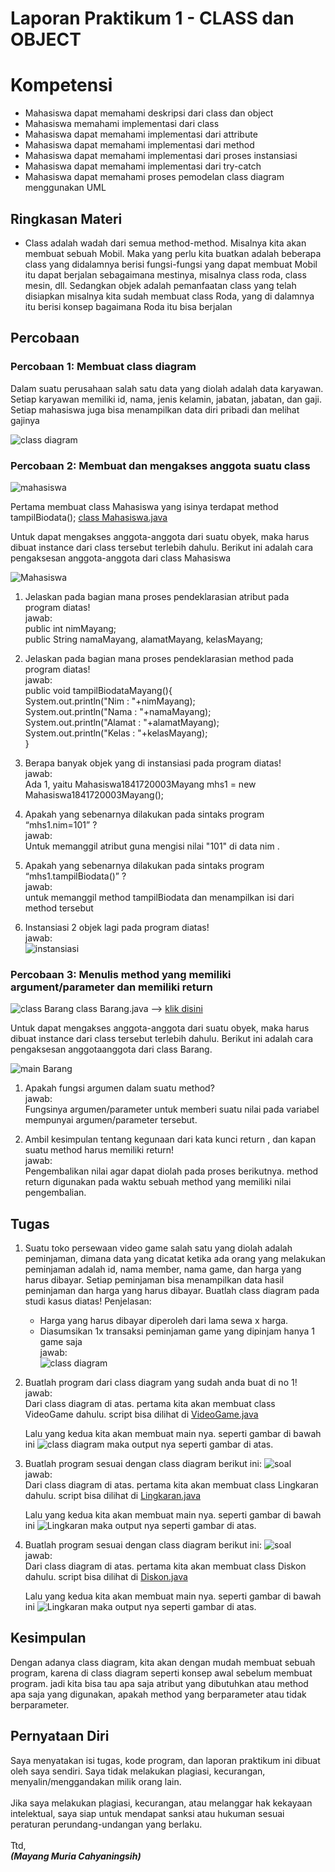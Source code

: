 # Laporan Praktikum 1 - CLASS dan OBJECT
# Kompetensi <br>
- Mahasiswa dapat memahami deskripsi dari class dan object
- Mahasiswa memahami implementasi dari class
- Mahasiswa dapat memahami implementasi dari attribute
- Mahasiswa dapat memahami implementasi dari method
- Mahasiswa dapat memahami implementasi dari proses instansiasi
- Mahasiswa dapat memahami implementasi dari try-catch
- Mahasiswa dapat memahami proses pemodelan class diagram menggunakan UML

## Ringkasan Materi
- Class adalah wadah dari semua method-method. Misalnya kita akan membuat sebuah Mobil. Maka yang perlu kita buatkan adalah beberapa class yang didalamnya berisi fungsi-fungsi yang dapat membuat Mobil itu dapat berjalan sebagaimana mestinya, misalnya class roda, class mesin, dll. Sedangkan objek adalah pemanfaatan class yang telah disiapkan misalnya kita sudah membuat class Roda, yang di dalamnya itu berisi konsep bagaimana Roda itu bisa berjalan

## <b>Percobaan</b><br>

### Percobaan 1: Membuat class diagram
Dalam suatu perusahaan salah satu data yang diolah adalah data karyawan. Setiap
karyawan memiliki id, nama, jenis kelamin, jabatan, jabatan, dan gaji. Setiap mahasiswa
juga bisa menampilkan data diri pribadi dan melihat gajinya

![class diagram](https://github.com/mayyngm/laporan-praktikum-pbo-2019/blob/master/docs/2_Class_dan_Object/img/img/karyawan.png)

### Percobaan 2: Membuat dan mengakses anggota suatu class

![mahasiswa](img/mahasiswa.PNG)

Pertama membuat class Mahasiswa yang isinya terdapat method tampilBiodata(); [class Mahasiswa.java](https://github.com/mayyngm/laporan-praktikum-pbo-2019/blob/master/src/2_Class_dan_Object/Mahasiswa1841720003Mayang.java)

Untuk dapat mengakses anggota-anggota dari suatu obyek, maka harus dibuat instance
dari class tersebut terlebih dahulu. Berikut ini adalah cara pengaksesan anggota-anggota dari class Mahasiswa

![Mahasiswa](img/mainMahasiswa.PNG)
1. Jelaskan pada bagian mana proses pendeklarasian atribut pada program diatas!<br>
    jawab:<br>
    public int nimMayang;<br>
    public String namaMayang, alamatMayang, kelasMayang;

2. Jelaskan pada bagian mana proses pendeklarasian method pada program diatas!<br>
    jawab:<br>
    public void tampilBiodataMayang(){<br>
        System.out.println("Nim     : "+nimMayang);<br>
        System.out.println("Nama    : "+namaMayang);<br>
        System.out.println("Alamat  : "+alamatMayang);<br>
        System.out.println("Kelas   : "+kelasMayang);<br>
    }

3. Berapa banyak objek yang di instansiasi pada program diatas!<br>
    jawab:<br>
    Ada 1, yaitu Mahasiswa1841720003Mayang mhs1 = new Mahasiswa1841720003Mayang();

4. Apakah yang sebenarnya dilakukan pada sintaks program “mhs1.nim=101” ?<br>
    jawab:<br>
    Untuk memanggil atribut guna mengisi nilai "101" di data nim .

5. Apakah yang sebenarnya dilakukan pada sintaks program “mhs1.tampilBiodata()” ?<br>
    jawab:<br>
    untuk memanggil method tampilBiodata dan menampilkan isi dari method tersebut

6.  Instansiasi 2 objek lagi pada program diatas!<br>
    jawab:<br>
    ![instansiasi](img/instance.PNG)

### Percobaan 3: Menulis method yang memiliki argument/parameter dan memiliki return
![class Barang](img/classBarang.PNG)
class Barang.java --> [klik disini](https://github.com/mayyngm/laporan-praktikum-pbo-2019/blob/master/src/2_Class_dan_Object/Barang1841720003Mayang.java)

Untuk dapat mengakses anggota-anggota dari suatu obyek, maka harus dibuat instance
dari class tersebut terlebih dahulu. Berikut ini adalah cara pengaksesan anggotaanggota dari class Barang.

![main Barang](img/mainBarang.PNG)

1. Apakah fungsi argumen dalam suatu method?<br>
    jawab:<br>
    Fungsinya argumen/parameter untuk memberi suatu nilai pada variabel mempunyai argumen/parameter tersebut.

2. Ambil kesimpulan tentang kegunaan dari kata kunci return , dan kapan suatu method harus memiliki return!<br>
    jawab:<br>
    Pengembalikan nilai agar dapat diolah pada proses berikutnya. method return digunakan pada waktu sebuah method yang memiliki nilai pengembalian.

## <b>Tugas<br></b>
1. Suatu toko persewaan video game salah satu yang diolah adalah peminjaman, dimana
data yang dicatat ketika ada orang yang melakukan peminjaman adalah id, nama
member, nama game, dan harga yang harus dibayar. Setiap peminjaman bisa
menampilkan data hasil peminjaman dan harga yang harus dibayar. Buatlah class
diagram pada studi kasus diatas!
    Penjelasan:
    - Harga yang harus dibayar diperoleh dari lama sewa x harga.
    - Diasumsikan 1x transaksi peminjaman game yang dipinjam hanya 1 game saja<br>
    jawab:<br>
    ![class diagram](img/videogame.jpg)
2. Buatlah program dari class diagram yang sudah anda buat di no 1!<br>
    jawab:<br>
    Dari class diagram di atas. pertama kita akan membuat class VideoGame dahulu. script bisa dilihat di [VideoGame.java](https://github.com/mayyngm/laporan-praktikum-pbo-2019/blob/master/src/2_Class_dan_Object/VideoGame1841720003Mayang.java)

    Lalu yang kedua kita akan membuat main nya. seperti gambar di bawah ini
    ![class diagram](img/mainVideo.png)
    maka output nya seperti gambar di atas.
3. Buatlah program sesuai dengan class diagram berikut ini:
    ![soal](img/soal3.png)<br>
    jawab:<br>
    Dari class diagram di atas. pertama kita akan membuat class Lingkaran dahulu. script bisa dilihat di [Lingkaran.java](https://github.com/mayyngm/laporan-praktikum-pbo-2019/blob/master/src/2_Class_dan_Object/Lingkaran1841720003Mayang.java)

    Lalu yang kedua kita akan membuat main nya. seperti gambar di bawah ini
    ![Lingkaran](img/mainLingkaran.png)
    maka output nya seperti gambar di atas.
4. Buatlah program sesuai dengan class diagram berikut ini:
    ![soal](img/soal4.png)<br>
    jawab:<br>
    Dari class diagram di atas. pertama kita akan membuat class Diskon dahulu. script bisa dilihat di [Diskon.java](https://github.com/mayyngm/laporan-praktikum-pbo-2019/blob/master/src/2_Class_dan_Object/Diskon1841720003Mayang.java)

    Lalu yang kedua kita akan membuat main nya. seperti gambar di bawah ini
    ![Lingkaran](img/mainDiscount.png)
    maka output nya seperti gambar di atas.

## <b>Kesimpulan</b>
Dengan adanya class diagram, kita akan dengan mudah membuat sebuah program, karena di class diagram seperti konsep awal sebelum membuat program. jadi kita bisa tau apa saja atribut yang dibutuhkan atau method apa saja yang digunakan, apakah method yang berparameter atau tidak berparameter.

## <b>Pernyataan Diri</b>
Saya menyatakan isi tugas, kode program, dan laporan praktikum ini dibuat oleh saya sendiri. Saya tidak melakukan plagiasi, kecurangan, menyalin/menggandakan milik orang lain.<br><br>
Jika saya melakukan plagiasi, kecurangan, atau melanggar hak kekayaan intelektual, saya siap untuk mendapat sanksi atau hukuman sesuai peraturan perundang-undangan yang berlaku.
<br><br>
Ttd,
<br>
***(Mayang Muria Cahyaningsih)***
